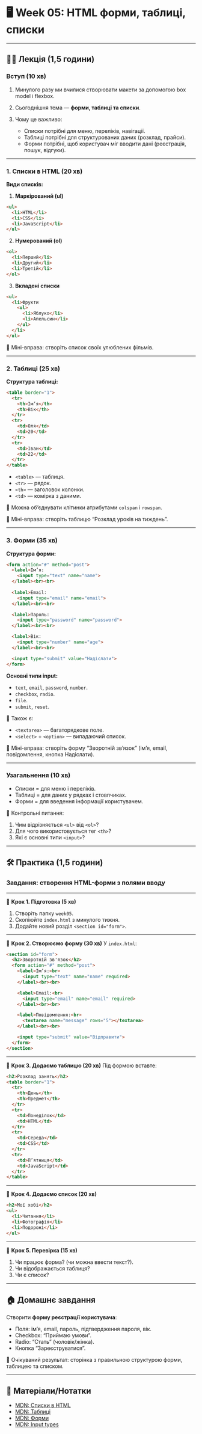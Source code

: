 # 🖥 Week 05: HTML форми, таблиці, списки

---

## 🧑‍🏫 Лекція (1,5 години)

### Вступ (10 хв)

1. Минулого разу ми вчилися створювати макети за допомогою box model і flexbox.
2. Сьогоднішня тема — **форми, таблиці та списки**.
3. Чому це важливо:

   * Списки потрібні для меню, переліків, навігації.
   * Таблиці потрібні для структурованих даних (розклад, прайси).
   * Форми потрібні, щоб користувач міг вводити дані (реєстрація, пошук, відгуки).

---

### 1. Списки в HTML (20 хв)

**Види списків:**

1. **Маркірований (ul)**

```html
<ul>
  <li>HTML</li>
  <li>CSS</li>
  <li>JavaScript</li>
</ul>
```

2. **Нумерований (ol)**

```html
<ol>
  <li>Перший</li>
  <li>Другий</li>
  <li>Третій</li>
</ol>
```

3. **Вкладені списки**

```html
<ul>
  <li>Фрукти
    <ul>
      <li>Яблуко</li>
      <li>Апельсин</li>
    </ul>
  </li>
</ul>
```

📝 Міні-вправа: створіть список своїх улюблених фільмів.

---

### 2. Таблиці (25 хв)

**Структура таблиці:**

```html
<table border="1">
  <tr>
    <th>Ім’я</th>
    <th>Вік</th>
  </tr>
  <tr>
    <td>Оля</td>
    <td>20</td>
  </tr>
  <tr>
    <td>Іван</td>
    <td>22</td>
  </tr>
</table>
```

* `<table>` — таблиця.
* `<tr>` — рядок.
* `<th>` — заголовок колонки.
* `<td>` — комірка з даними.

📌 Можна об’єднувати клітинки атрибутами `colspan` і `rowspan`.

📝 Міні-вправа: створіть таблицю “Розклад уроків на тиждень”.

---

### 3. Форми (35 хв)

**Структура форми:**

```html
<form action="#" method="post">
  <label>Ім’я:
    <input type="text" name="name">
  </label><br><br>
  
  <label>Email:
    <input type="email" name="email">
  </label><br><br>

  <label>Пароль:
    <input type="password" name="password">
  </label><br><br>

  <label>Вік:
    <input type="number" name="age">
  </label><br><br>

  <input type="submit" value="Надіслати">
</form>
```

**Основні типи input:**

* `text`, `email`, `password`, `number`.
* `checkbox`, `radio`.
* `file`.
* `submit`, `reset`.

📌 Також є:

* `<textarea>` — багаторядкове поле.
* `<select>` + `<option>` — випадаючий список.

📝 Міні-вправа: створіть форму “Зворотній зв’язок” (ім’я, email, повідомлення, кнопка Надіслати).

---

### Узагальнення (10 хв)

* Списки = для меню і переліків.
* Таблиці = для даних у рядках і стовпчиках.
* Форми = для введення інформації користувачем.

📌 Контрольні питання:

1. Чим відрізняється `<ul>` від `<ol>`?
2. Для чого використовується тег `<th>`?
3. Які є основні типи `<input>`?

---

## 🛠 Практика (1,5 години)

### Завдання: створення HTML-форми з полями вводу

---

📌 **Крок 1. Підготовка (5 хв)**

1. Створіть папку `week05`.
2. Скопіюйте `index.html` з минулого тижня.
3. Додайте новий розділ `<section id="form">`.

---

📌 **Крок 2. Створюємо форму (30 хв)**
У `index.html`:

```html
<section id="form">
  <h2>Зворотній зв'язок</h2>
  <form action="#" method="post">
    <label>Ім’я:<br>
      <input type="text" name="name" required>
    </label><br><br>

    <label>Email:<br>
      <input type="email" name="email" required>
    </label><br><br>

    <label>Повідомлення:<br>
      <textarea name="message" rows="5"></textarea>
    </label><br><br>

    <input type="submit" value="Відправити">
  </form>
</section>
```

---

📌 **Крок 3. Додаємо таблицю (20 хв)**
Під формою вставте:

```html
<h2>Розклад занять</h2>
<table border="1">
  <tr>
    <th>День</th>
    <th>Предмет</th>
  </tr>
  <tr>
    <td>Понеділок</td>
    <td>HTML</td>
  </tr>
  <tr>
    <td>Середа</td>
    <td>CSS</td>
  </tr>
  <tr>
    <td>П’ятниця</td>
    <td>JavaScript</td>
  </tr>
</table>
```

---

📌 **Крок 4. Додаємо список (20 хв)**

```html
<h2>Мої хобі</h2>
<ul>
  <li>Читання</li>
  <li>Фотографія</li>
  <li>Подорожі</li>
</ul>
```

---

📌 **Крок 5. Перевірка (15 хв)**

1. Чи працює форма? (чи можна ввести текст?).
2. Чи відображається таблиця?
3. Чи є список?

---

## 🏠 Домашнє завдання

Створити **форму реєстрації користувача**:

* Поля: ім’я, email, пароль, підтвердження пароля, вік.
* Checkbox: “Приймаю умови”.
* Radio: “Стать” (чоловік/жінка).
* Кнопка “Зареєструватися”.

📌 Очікуваний результат: сторінка з правильною структурою форми, таблицею та списком.

---

## 📎 Матеріали/Нотатки

* [MDN: Списки в HTML](https://developer.mozilla.org/uk/docs/Learn/HTML/Introduction_to_HTML/Creating_lists)
* [MDN: Таблиці](https://developer.mozilla.org/uk/docs/Learn/HTML/Tables/Basics)
* [MDN: Форми](https://developer.mozilla.org/uk/docs/Learn/Forms)
* [MDN: Input types](https://developer.mozilla.org/en-US/docs/Web/HTML/Element/input)
